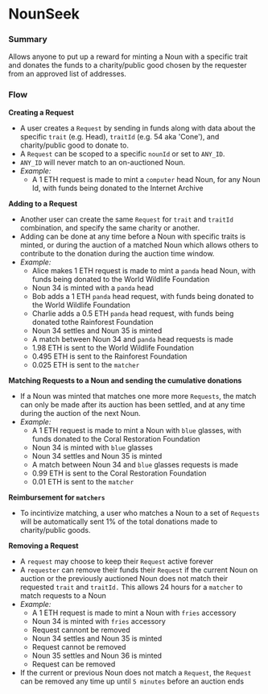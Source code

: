 # NounSeek
### Summary
Allows anyone to put up a reward for minting a Noun with a specific trait and donates the funds to a charity/public good chosen by the requester from an approved list of addresses.
### Flow
**Creating a Request**
-  A user creates a `Request` by sending in funds along with data about the specific `trait` (e.g. Head), `traitId` (e.g. 54 aka 'Cone'), and charity/public good to donate to.
- A `Request` can be scoped to a specific `nounId` or set to `ANY_ID`.
- `ANY_ID` will never match to an on-auctioned Noun.
 - *Example:*
   - A 1 ETH request is made to mint a `computer` head Noun, for any Noun Id, with funds being donated to the Internet Archive

**Adding to a Request**
- Another user can create the same `Request` for `trait` and `traitId` combination, and specify the same charity or another.
- Adding can be done at any time before a Noun with specific traits is minted, or during the auction of a matched Noun which allows others to contribute to the donation during the auction time window.
 - *Example:*
   - Alice makes 1 ETH request is made to mint a `panda` head Noun, with funds being donated to the World Wildlife Foundation
   - Noun 34 is minted with a `panda` head
   - Bob adds a 1 ETH `panda` head request, with funds being donated to the World Wildlife Foundation
   - Charlie adds a 0.5 ETH `panda` head request, with funds being donated tothe Rainforest Foundation
   - Noun 34 settles and Noun 35 is minted
   - A match between Noun 34 and `panda` head requests is made
   - 1.98 ETH is sent to the World Wildlife Foundation
   - 0.495 ETH is sent to the Rainforest Foundation
   - 0.025 ETH is sent to the `matcher`

**Matching Requests to a Noun and sending the cumulative donations**
- If a Noun was minted that matches one more more `Requests`, the match can only be made after its auction has been settled, and at any time during the auction of the next Noun.
 - *Example:*
   - A 1 ETH request is made to mint a Noun with `blue` glasses, with funds donated to the Coral Restoration Foundation
   - Noun 34 is minted with `blue` glasses
   - Noun 34 settles and Noun 35 is minted
   - A match between Noun 34 and `blue` glasses requests is made
   - 0.99 ETH is sent to the Coral Restoration Foundation
   - 0.01 ETH is sent to the `matcher`

**Reimbursement for `matchers`**
- To incintivize matching, a user who matches a Noun to a set of `Requests` will be automatically sent 1% of the total donations made to charity/public goods.

**Removing a Request**
- A `request` may choose to keep their `Request` active forever
- A `requester` can remove their funds their `Request` if the current Noun on auction or the previously auctioned Noun does not match their requested `trait` and `traitId.` This allows 24 hours for a `matcher` to match requests to a Noun
 - *Example:*
   - A 1 ETH request is made to mint a Noun with `fries` accessory
   - Noun 34 is minted with `fries` accessory
   - Request cannont be removed
   - Noun 34 settles and Noun 35 is minted
   - Request cannot be removed
   - Noun 35 settles and Noun 36 is minted
   - Request can be removed
- If the current or previous Noun does not match a `Request`, the `Request` can be removed any time up until `5 minutes` before an auction ends